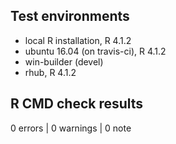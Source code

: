 ## Test environments

* local R installation, R 4.1.2
* ubuntu 16.04 (on travis-ci), R 4.1.2
* win-builder (devel)
* rhub, R 4.1.2

## R CMD check results

0 errors | 0 warnings | 0 note
